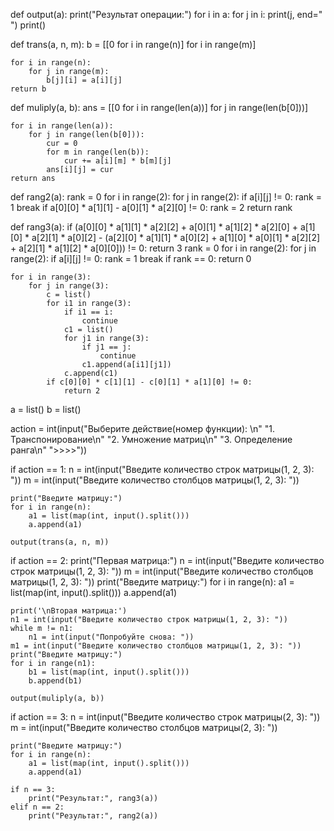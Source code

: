 def output(a):
    print("Результат операции:")
    for i in a:
        for j in i:
            print(j, end=" ")
        print()


def trans(a, n, m):
    b = [[0 for i in range(n)] for i in range(m)]

    for i in range(n):
        for j in range(m):
            b[j][i] = a[i][j]
    return b


def muliply(a, b):
    ans = [[0 for i in range(len(a))] for j in range(len(b[0]))]

    for i in range(len(a)):
        for j in range(len(b[0])):
            cur = 0
            for m in range(len(b)):
                cur += a[i][m] * b[m][j]
            ans[i][j] = cur
    return ans


def rang2(a):
    rank = 0
    for i in range(2):
        for j in range(2):
            if a[i][j] != 0:
                rank = 1
                break
    if a[0][0] * a[1][1] - a[0][1] * a[2][0] != 0:
        rank = 2
    return rank


def rang3(a):
    if (a[0][0] * a[1][1] * a[2][2] +
        a[0][1] * a[1][2] * a[2][0] +
        a[1][0] * a[2][1] * a[0][2] -
        (a[2][0] * a[1][1] * a[0][2] +
         a[1][0] * a[0][1] * a[2][2] +
         a[2][1] * a[1][2] * a[0][0])) != 0:
        return 3
    rank = 0
    for i in range(2):
        for j in range(2):
            if a[i][j] != 0:
                rank = 1
                break
    if rank == 0:
        return 0

    for i in range(3):
        for j in range(3):
            c = list()
            for i1 in range(3):
                if i1 == i:
                    continue
                c1 = list()
                for j1 in range(3):
                    if j1 == j:
                        continue
                    c1.append(a[i1][j1])
                c.append(c1)
            if c[0][0] * c[1][1] - c[0][1] * a[1][0] != 0:
                return 2


a = list()
b = list()

action = int(input("Выберите действие(номер функции): \n"
                   "1. Транспонирование\n"
                   "2. Умножение матриц\n"
                   "3. Определение ранга\n"
                   ">>>>"))

if action == 1:
    n = int(input("Введите количество строк матрицы(1, 2, 3): "))
    m = int(input("Введите количество столбцов матрицы(1, 2, 3): "))

    print("Введите матрицу:")
    for i in range(n):
        a1 = list(map(int, input().split()))
        a.append(a1)

    output(trans(a, n, m))

if action == 2:
    print("Первая матрица:")
    n = int(input("Введите количество строк матрицы(1, 2, 3): "))
    m = int(input("Введите количество столбцов матрицы(1, 2, 3): "))
    print("Введите матрицу:")
    for i in range(n):
        a1 = list(map(int, input().split()))
        a.append(a1)

    print('\nВторая матрица:')
    n1 = int(input("Введите количество строк матрицы(1, 2, 3): "))
    while m != n1:
        n1 = int(input("Попробуйте снова: "))
    m1 = int(input("Введите количество столбцов матрицы(1, 2, 3): "))
    print("Введите матрицу:")
    for i in range(n1):
        b1 = list(map(int, input().split()))
        b.append(b1)

    output(muliply(a, b))

if action == 3:
    n = int(input("Введите количество строк матрицы(2, 3): "))
    m = int(input("Введите количество столбцов матрицы(2, 3): "))

    print("Введите матрицу:")
    for i in range(n):
        a1 = list(map(int, input().split()))
        a.append(a1)

    if n == 3:
        print("Результат:", rang3(a))
    elif n == 2:
        print("Результат:", rang2(a))
